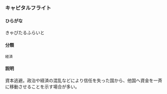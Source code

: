 <div style="display:none;">

## [あ行](securities-terms?id=あ行)
## [か行](securities-terms?id=か行)

</div>

### キャピタルフライト

#### ひらがな

きゃぴたるふらいと

#### 分類

`経済`

#### 説明

資本逃避。政治や経済の混乱などにより信任を失った国から、他国へ資金を一斉に移動させることを示す場合が多い。

<div style="display:none;">

## [さ行](securities-terms?id=さ行)
## [た行](securities-terms?id=た行)
## [な行](securities-terms?id=な行)
## [は行](securities-terms?id=は行)
## [ま行](securities-terms?id=ま行)
## [や行](securities-terms?id=や行)
## [ら行](securities-terms?id=ら行)
## [わ行](securities-terms?id=わ行)
## [英数字・記号](securities-terms?id=英数字・記号)

</div>

